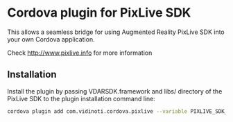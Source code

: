 # Cordova plugin for PixLive SDK

This allows a seamless bridge for using Augmented Reality PixLive SDK into your own Cordova application.

Check http://www.pixlive.info for more information

## Installation

Install the plugin by passing VDARSDK.framework and libs/ directory of the PixLive SDK to the plugin installation command line:

```bash
cordova plugin add com.vidinoti.cordova.pixlive --variable PIXLIVE_SDK_IOS_LOCATION=\"path/to/VDARSDK.framework\" --variable PIXLIVE_SDK_ANDROID_LOCATION=\"path/to/android/libs\"
```
